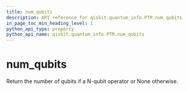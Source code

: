 ```yaml
---
title: num_qubits
description: API reference for qiskit.quantum_info.PTM.num_qubits
in_page_toc_min_heading_level: 1
python_api_type: property
python_api_name: qiskit.quantum_info.PTM.num_qubits
---
```


# num\_qubits

Return the number of qubits if a N-qubit operator or None otherwise.

